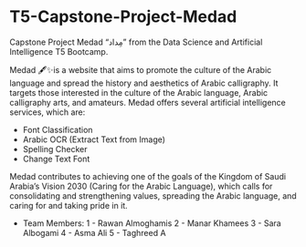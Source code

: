 # T5-Capstone-Project-Medad
Capstone Project Medad “مِداد” from the Data Science and Artificial Intelligence T5 Bootcamp.

Medad 🖋️✨is a website that aims to promote the culture of the Arabic language and spread the history and aesthetics of Arabic calligraphy. It targets those interested in the culture of the Arabic language, Arabic calligraphy arts, and amateurs. Medad offers several artificial intelligence services, which are:
- Font Classification 
- Arabic OCR (Extract Text from Image)
- Spelling Checker 
- Change Text Font

Medad contributes to achieving one of the goals of the Kingdom of Saudi Arabia’s Vision 2030 (Caring for the Arabic Language), which calls for consolidating and strengthening values, spreading the Arabic language, and caring for and taking pride in it.

- Team Members:
 1 - Rawan Almoghamis
 2 - Manar Khamees
 3 - Sara Albogami
 4 - Asma Ali
 5 - Taghreed A

